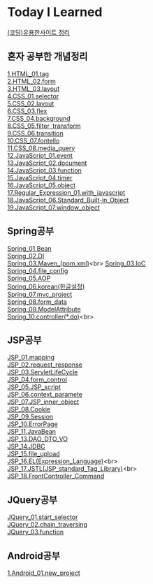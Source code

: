 Today I Learned
=============
[(코딩)유용한사이트 정리](https://github.com/kha0213/Today-I-Learn/wiki/%EC%9C%A0%EC%9A%A9%ED%95%9C-%EC%82%AC%EC%9D%B4%ED%8A%B8-%EC%A0%95%EB%A6%AC)
## 혼자 공부한 개념정리<br>
[1.HTML_01.tag](https://github.com/kha0213/Today-I-Learn/wiki/HTML_01.tag)<br>
[2.HTML_02.form](https://github.com/kha0213/Today-I-Learn/wiki/HTML_02.form)<br>
[3.HTML_03.layout](https://github.com/kha0213/Today-I-Learn/wiki/HTML_03.layout)<br>
[4.CSS_01.selector](https://github.com/kha0213/Today-I-Learn/wiki/CSS_01.selector)<br>
[5.CSS_02.layout](https://github.com/kha0213/Today-I-Learn/wiki/CSS_02.layout)<br>
[6.CSS_03.flex](https://github.com/kha0213/Today-I-Learn/wiki/CSS_03.flex)<br>
[7.CSS_04.background](https://github.com/kha0213/Today-I-Learn/wiki/CSS_04.background)<br>
[8.CSS_05.filter, transform](https://github.com/kha0213/Today-I-Learn/wiki/CSS_05.filter,-transform)<br>
[9.CSS_06.transition](https://github.com/kha0213/Today-I-Learn/wiki/CSS_06.transition)<br>
[10.CSS_07.fontello](https://github.com/kha0213/Today-I-Learn/wiki/CSS_07.fontello)<br>
[11.CSS_08.media_query](https://github.com/kha0213/Today-I-Learn/wiki/CSS_08.media_query)<br>
[12.JavaScript_01.event](https://github.com/kha0213/Today-I-Learn/wiki/JavaScript_01.event)<br>
[13.JavaScript_02.document](https://github.com/kha0213/Today-I-Learn/wiki/JavaScript_02.document)<br>
[14.JavaScript_03.function](https://github.com/kha0213/Today-I-Learn/wiki/JavaScript_03.function)<br>
[15.JavaScript_04.timer](https://github.com/kha0213/Today-I-Learn/wiki/JavaScript_04.timer)<br>
[16.JavaScript_05.object](https://github.com/kha0213/Today-I-Learn/wiki/JavaScript_05.object)<br>
[17.Regular_Expression_01.with_javascript](https://github.com/kha0213/Today-I-Learn/wiki/Regular_Expression_01.with_javascript)<br>
[18.JavaScript_06.Standard_Built-in_Object](https://github.com/kha0213/Today-I-Learn/wiki/JavaScript_06.Standard_Built-in_Object)<br>
[19.JavaScript_07.window_object](https://github.com/kha0213/Today-I-Learn/wiki/JavaScript_07.window_object)<br>
## Spring공부<br>
[Spring_01.Bean](https://github.com/kha0213/Today-I-Learn/wiki/Spring_01.Bean)<br>
[Spring_02.DI](https://github.com/kha0213/Today-I-Learn/wiki/Spring_02.DI)<br>
[Spring_03.Maven_(pom.xml)](https://github.com/kha0213/Today-I-Learn/wiki/Spring_03.Maven_(pom.xml))<br>
[Spring_03.IoC](https://github.com/kha0213/Today-I-Learn/wiki/Spring_03.IoC)<br>
[Spring_04.file_config](https://github.com/kha0213/Today-I-Learn/wiki/Spring_04.%EC%99%B8%EB%B6%80-%ED%8C%8C%EC%9D%BC%EC%9D%84-%EC%9D%B4%EC%9A%A9%ED%95%9C-%EC%84%A4%EC%A0%95)<br>
[Spring_05.AOP](https://github.com/kha0213/Today-I-Learn/wiki/Spring_05.AOP)<br>
[Spring_06.korean(한글설정)](https://github.com/kha0213/Today-I-Learn/wiki/Spring_06.korean)<br>
[Spring_07.mvc_project](https://github.com/kha0213/Today-I-Learn/wiki/Spring_07.mvc_project)<br>
[Spring_08.form_data](https://github.com/kha0213/Today-I-Learn/wiki/Spring_08.form_data)<br>
[Spring_09.ModelAttribute](https://github.com/kha0213/Today-I-Learn/wiki/Spring_09.ModelAttribute)<br>
[Spring_10.controller(*.do)](https://github.com/kha0213/Today-I-Learn/wiki/Spring_10.controller(*.do))<br>
## JSP공부<br>
[JSP_01.mapping](https://github.com/kha0213/Today-I-Learn/wiki/JSP_01.mapping)<br>
[JSP_02.request_response](https://github.com/kha0213/Today-I-Learn/wiki/JSP_02.request_response)<br>
[JSP_03.ServletLifeCycle](https://github.com/kha0213/Today-I-Learn/wiki/JSP_03.ServletLifeCycle)<br>
[JSP_04.form_control](https://github.com/kha0213/Today-I-Learn/wiki/JSP_04.form_control)<br>
[JSP_05.JSP_script](https://github.com/kha0213/Today-I-Learn/wiki/JSP_05.JSP_script)<br>
[JSP_06.context_paramete](https://github.com/kha0213/Today-I-Learn/wiki/JSP_06.context_parameter)<br>
[JSP_07.JSP_inner_object](https://github.com/kha0213/Today-I-Learn/wiki/JSP_07.JSP_inner_object)<br>
[JSP_08.Cookie](https://github.com/kha0213/Today-I-Learn/wiki/JSP_08.Cookie)<br>
[JSP_09.Session](https://github.com/kha0213/Today-I-Learn/wiki/JSP_09.Session)<br>
[JSP_10.ErrorPage](https://github.com/kha0213/Today-I-Learn/wiki/JSP_10.ErrorPage)<br>
[JSP_11.JavaBean](https://github.com/kha0213/Today-I-Learn/wiki/JSP_11.JavaBean)<br>
[JSP_13.DAO_DTO_VO](https://github.com/kha0213/Today-I-Learn/wiki/JSP_13.DAO_DTO_VO)<br>
[JSP_14.JDBC](https://github.com/kha0213/Today-I-Learn/wiki/JSP_14.JDBC)<br>
[JSP_15.file_upload](https://github.com/kha0213/Today-I-Learn/wiki/JSP_15.file_upload)<br>
[JSP_16.EL(Expression_Language)](https://github.com/kha0213/Today-I-Learn/wiki/JSP_16.EL(Expression_Language))<br>
[JSP_17.JSTL(JSP_standard_Tag_Library)](https://github.com/kha0213/Today-I-Learn/wiki/JSP_17.JSTL(JSP_standard_Tag_Library))<br>
[JSP_18.FrontController_Command](https://github.com/kha0213/Today-I-Learn/wiki/JSP_18.FrontController_Command)<br>
## JQuery공부<br>
[JQuery_01.start_selector](https://github.com/kha0213/Today-I-Learn/wiki/JQuery_01.start_selector)<br>
[JQuery_02.chain_traversing](https://github.com/kha0213/Today-I-Learn/wiki/JQuery_02.chain_traversing)<br>
[JQuery_03.function](https://github.com/kha0213/Today-I-Learn/wiki/JQuery_03.function)<br>
## Android공부<br>
[1.Android_01.new_project](https://github.com/kha0213/Today-I-Learn/wiki/Android_01.new_project)<br>
